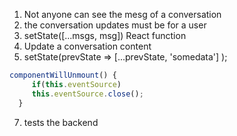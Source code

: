 1. Not anyone can see the mesg of a conversation
3. the conversation updates must be for a user
4. setState([...msgs, msg]) React function
5. Update a conversation content 
6. setState(prevState => [...prevState, 'somedata'] );
```js
componentWillUnmount() {
     if(this.eventSource)
     this.eventSource.close();
  }
````

7. tests the backend